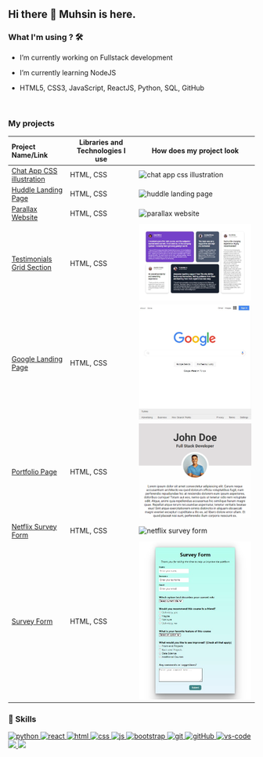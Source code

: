 ## Hi there 👋  Muhsin  is here. 

### What I'm using ? 🛠

- I’m currently working on Fullstack development

- I’m currently learning NodeJS  

- HTML5, CSS3, JavaScript, ReactJS, Python, SQL, GitHub

<br>


### My projects
  Project Name/Link       |Libraries and Technologies I use     |How does my project look  
:-------------------------|-------------------------|-------------------------
[Chat App CSS illustration](https://oz-mt.github.io/huddle-landing-page/)| HTML, CSS |![chat app css illustration](https://github.com/Oz-MT/chat-app-css-illustration/blob/master/chat-app-css-illustration.jpg)
[Huddle Landing Page](https://oz-mt.github.io/huddle-landing-page/)| HTML, CSS |![huddle landing page](https://github.com/Oz-MT/huddle-landing-page/blob/master/huddle-landing-page.gif)
[Parallax Website](https://oz-mt.github.io/parallax-website/)| HTML, CSS |![parallax website](https://github.com/Oz-MT/parallax-website/blob/master/parallax-website.gif)
[Testimonials Grid Section](https://oz-mt.github.io/testimanials-grid-section/)| HTML, CSS |![testimonials grid section](https://github.com/Oz-MT/testimanials-grid-section/blob/master/desktop%20sm%20view.jpg)
[Google Landing Page](https://oz-mt.github.io/google-landing-page/)| HTML, CSS |![google landing page](https://github.com/Oz-MT/google-landing-page/blob/master/google%20landing%20page%20clone%20.jpg)
[Portfolio Page](https://portfolio-page-two-chi.vercel.app/)| HTML, CSS |![portfolio page](https://github.com/Oz-MT/portfolio-page/blob/master/portfolio-page.gif)
[Netflix Survey Form](https://oz-mt.github.io/netflix_form/)| HTML, CSS |![netflix survey form](https://github.com/Oz-MT/netflix_form/blob/master/final-img/netflix-survey-small.jpg)
[Survey Form](https://survey-form-ivory.vercel.app/)| HTML, CSS |![survey form](https://github.com/Oz-MT/survey-form/blob/master/img/survey-form-img-small.jpg)



### 🚀 Skills
<p>
 <a href="#" target="_blank"> <img src="https://www.python.org/static/img/python-logo.png" alt="python" width="150"/> </a>  
 <a href="#" target="_blank"> <img src="https://cdn.icon-icons.com/icons2/2415/PNG/512/react_original_wordmark_logo_icon_146375.png" alt="react" width="50"/> </a> 
 <a href="#" target="_blank"> <img src="https://www.svgrepo.com/show/353884/html-5.svg" alt="html" height="50"/> </a> 
 <a href="#" target="_blank"> <img src="https://www.svgrepo.com/show/303263/css3-logo.svg" alt="css" height="50"/> </a> 
 <a href="#" target="_blank"> <img src="https://cdn.icon-icons.com/icons2/2108/PNG/512/javascript_icon_130900.png" alt="js" height="50"/> </a> 
 <a href="#" target="_blank"> <img src="https://cdn.icon-icons.com/icons2/2415/PNG/512/bootstrap_plain_wordmark_logo_icon_146620.png" alt="bootstrap" height="50"/> </a> 
 <a href="#" target="_blank"> <img src="https://www.vectorlogo.zone/logos/git-scm/git-scm-icon.svg" alt="git" height="50"/> </a> 
 <a href="#" target="_blank"> <img src="https://www.svgrepo.com/show/349375/github.svg" alt="gitHub" height="50"/> </a> 
 <a href="#" target="_blank"> <img src="https://www.pngitem.com/pimgs/m/80-800968_vscode-visual-studio-logo-png-transparent-png.png" alt="vs-code" height="50"/> </a> 
 <a href="#" target="_blank"> <img src="https://img.shields.io/badge/jira-1e90ff.svg?&style=for-the-badge&logo=jira&logoColor=white" height="40"/> </a>
 <a href="#" target="_blank"> <img src="https://www.svgrepo.com/show/354354/slack-icon.svg" height="45"/> </a>
</p>


